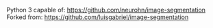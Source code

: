Python 3 capable of: https://github.com/neurohn/image-segmentation
Forked from: https://github.com/luisgabriel/image-segmentation
